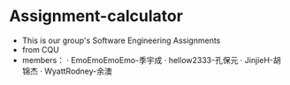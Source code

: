 # Assignment-calculator
* This is our group's Software Engineering Assignments
* from CQU
* members：
    · EmoEmoEmoEmo-季宇成
    · hellow2333-孔保元
    · JinjieH-胡锦杰
    · WyattRodney-余澳
  
